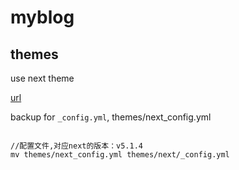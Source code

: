 # myblog

## themes

use next theme 

[url](https://github.com/iissnan/hexo-theme-next)

backup for `_config.yml`, themes/next_config.yml

```

//配置文件,对应next的版本：v5.1.4
mv themes/next_config.yml themes/next/_config.yml 

```


